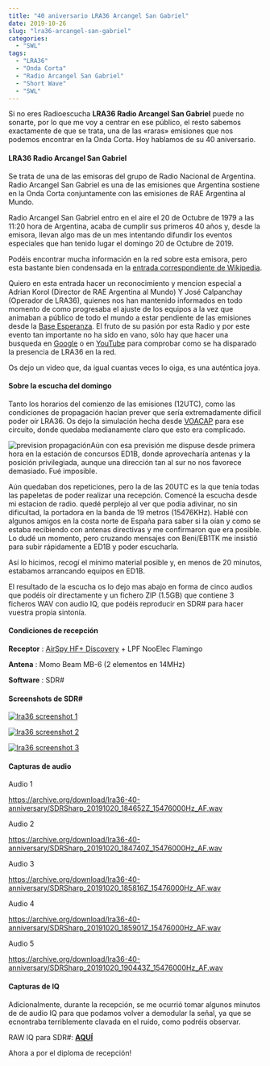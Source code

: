 ```yaml
---
title: "40 aniversario LRA36 Arcangel San Gabriel"
date: 2019-10-26
slug: "lra36-arcangel-san-gabriel"
categories:
  - "SWL"
tags:
  - "LRA36"
  - "Onda Corta"
  - "Radio Arcangel San Gabriel"
  - "Short Wave"
  - "SWL"
---
```


Si no eres Radioescucha **LRA36 Radio Arcangel San Gabriel** puede no sonarte, por lo que me voy a centrar en ese público, el resto sabemos exactamente de que se trata, una de las «raras» emisiones que nos podemos encontrar en la Onda Corta. Hoy hablamos de su 40 aniversario.

#### LRA36 Radio Arcangel San Gabriel

Se trata de una de las emisoras del grupo de Radio Nacional de Argentina. Radio Arcangel San Gabriel es una de las emisiones que Argentina sostiene en la Onda Corta conjuntamente con las emisiones de RAE Argentina al Mundo.

Radio Arcangel San Gabriel entro en el aire el 20 de Octubre de 1979 a las 11:20 hora de Argentina, acaba de cumplir sus primeros 40 años y, desde la emisora, llevan algo mas de un mes intentando difundir los eventos especiales que han tenido lugar el domingo 20 de Octubre de 2019.

Podéis encontrar mucha información en la red sobre esta emisora, pero esta bastante bien condensada en la [entrada correspondiente de Wikipedia](https://es.wikipedia.org/wiki/LRA36_Radio_Nacional_Arc%C3%A1ngel_San_Gabriel).

Quiero en esta entrada hacer un reconocimiento y mencion especial a Adrian Korol (Director de RAE Argentina al Mundo) Y José Calpanchay (Operador de LRA36), quienes nos han mantenido informados en todo momento de como progresaba el ajuste de los equipos a la vez que animaban a público de todo el mundo a estar pendiente de las emisiones desde la [Base Esperanza](https://es.wikipedia.org/wiki/Base_Esperanza). El fruto de su pasión por esta Radio y por este evento tan importante no ha sido en vano, sólo hay que hacer una busqueda en [Google](https://www.google.com/search?q=lra36) o en [YouTube](https://www.youtube.com/results?search_query=lra36) para comprobar como se ha disparado la presencia de LRA36 en la red.

Os dejo un video que, da igual cuantas veces lo oiga, es una auténtica joya.

#### 

#### Sobre la escucha del domingo

Tanto los horarios del comienzo de las emisiones (12UTC), como las condiciones de propagación hacían prever que sería extremadamente dificil poder oír LRA36. Os dejo la simulación hecha desde [VOACAP](https://www.voacap.com/) para ese circuito, donde quedaba medianamente claro que esto era complicado.

![prevision propagación](https://www.eb1tr.com/wp-content/uploads/2019/10/image_2019-10-18_20-42-42.png)Aún con esa previsión me dispuse desde primera hora en la estación de concursos ED1B, donde aprovecharía antenas y la posición privilegiada, aunque una dirección tan al sur no nos favorece demasiado. Fué imposible.

Aún quedaban dos repeticiones, pero la de las 20UTC es la que tenía todas las papeletas de poder realizar una recepción. Comencé la escucha desde mi estacion de radio. quedé perplejo al ver que podía adivinar, no sin dificultad, la portadora en la banda de 19 metros (15476KHz). Hablé con algunos amigos en la costa norte de España para saber si la oían y como se estaba recibiendo con antenas directivas y me confirmaron que era posible. Lo dudé un momento, pero cruzando mensajes con Beni/EB1TK me insistió para subir rápidamente a ED1B y poder escucharla.

Así lo hicimos, recogí el mínimo material posible y, en menos de 20 minutos, estabamos arrancando equipos en ED1B.

El resultado de la escucha os lo dejo mas abajo en forma de cinco audios que podéis oír directamente y un fichero ZIP (1.5GB) que contiene 3 ficheros WAV con audio IQ, que podéis reproducir en SDR# para hacer vuestra propia sintonía.

#### Condiciones de recepción

**Receptor** : [AirSpy HF+ Discovery](https://www.eb1tr.com/airspy-hf-discovery/) \+ LPF NooElec Flamingo

**Antena** : Momo Beam MB-6 (2 elementos en 14MHz)

**Software** : SDR#

#### Screenshots de SDR#

[![lra36 screenshot 1](https://www.eb1tr.com/wp-content/uploads/2019/10/lra36-40-anniversary-screenshot-1-300x240.png)](https://www.eb1tr.com/wp-content/uploads/2019/10/lra36-40-anniversary-screenshot-1.png)

[![lra36 screenshot 2](https://www.eb1tr.com/wp-content/uploads/2019/10/lra36-40-anniversary-screenshot-2-300x240.png)](https://www.eb1tr.com/wp-content/uploads/2019/10/lra36-40-anniversary-screenshot-2.png)

[![lra36 screenshot 3](https://www.eb1tr.com/wp-content/uploads/2019/10/lra36-40-anniversary-screenshot-3-300x240.png)](https://www.eb1tr.com/wp-content/uploads/2019/10/lra36-40-anniversary-screenshot-3.png)
  


#### Capturas de audio

Audio 1

<https://archive.org/download/lra36-40-anniversary/SDRSharp_20191020_184652Z_15476000Hz_AF.wav>

Audio 2

<https://archive.org/download/lra36-40-anniversary/SDRSharp_20191020_184740Z_15476000Hz_AF.wav>

Audio 3

<https://archive.org/download/lra36-40-anniversary/SDRSharp_20191020_185816Z_15476000Hz_AF.wav>

Audio 4

<https://archive.org/download/lra36-40-anniversary/SDRSharp_20191020_185901Z_15476000Hz_AF.wav>

Audio 5

<https://archive.org/download/lra36-40-anniversary/SDRSharp_20191020_190443Z_15476000Hz_AF.wav>

#### Capturas de IQ

Adicionalmente, durante la recepción, se me ocurrió tomar algunos minutos de de audio IQ para que podamos volver a demodular la señal, ya que se ecnontraba terriblemente clavada en el ruido, como podréis observar.

RAW IQ para SDR#: **[AQUÍ](https://archive.org/download/lra36-40-anniversary/lra36-40-anniversary-raw-iq-sdr%23.zip)**

Ahora a por el diploma de recepción!

